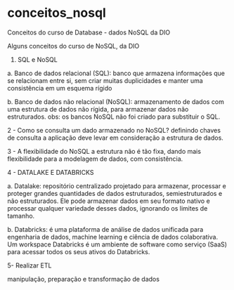 # conceitos_nosql
Conceitos do curso de Database - dados NoSQL da DIO


Alguns conceitos do curso de NoSQL, da DIO


1. SQL e NoSQL

a. Banco de dados relacional (SQL): banco que armazena informações que se relacionam entre si, sem criar muitas duplicidades e manter uma consistência em um esquema rígido


b. Banco de dados não relacional (NoSQL): armazenamento de dados com uma estrutura de dados não rígida, para armazenar dados não estruturados.
obs: os bancos NoSQL não foi criado para substituir o SQL.


2 - Como se consulta um dado armazenado no NoSQL?
definindo chaves de consulta 
a aplicação deve levar em consideração a estrutura de dados.


3 - A flexibilidade do NoSQL 
a estrutura não é tão fixa, dando mais flexibilidade para a modelagem de dados, com consistência.


4 - DATALAKE E DATABRICKS

a. Datalake: repositório centralizado projetado para armazenar, processar e proteger grandes quantidades de dados estruturados, semiestruturados e não estruturados. Ele pode armazenar dados em seu formato nativo e processar qualquer variedade desses dados, ignorando os limites de tamanho.

b. Databricks: é uma plataforma de análise de dados unificada para engenharia de dados, machine learning e ciência de dados colaborativa. Um workspace Databricks é um ambiente de software como serviço (SaaS) para acessar todos os seus ativos do Databricks.


5- Realizar ETL

manipulação, preparação e transformação de dados
